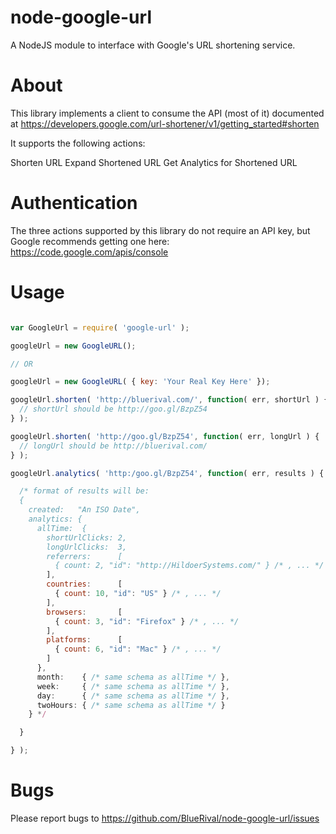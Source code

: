 node-google-url
===

A NodeJS module to interface with Google's URL shortening service.

About
===

This library implements a client to consume the API (most of it) documented at https://developers.google.com/url-shortener/v1/getting_started#shorten

It supports the following actions:

Shorten URL
Expand Shortened URL
Get Analytics for Shortened URL

Authentication
===

The three actions supported by this library do not require an API key, but Google recommends getting one here: https://code.google.com/apis/console

Usage
===

```javascript

var GoogleUrl = require( 'google-url' );

googleUrl = new GoogleURL();

// OR

googleUrl = new GoogleURL( { key: 'Your Real Key Here' });

googleUrl.shorten( 'http://bluerival.com/', function( err, shortUrl ) {
  // shortUrl should be http://goo.gl/BzpZ54
} );

googleUrl.shorten( 'http://goo.gl/BzpZ54', function( err, longUrl ) {
  // longUrl should be http://bluerival.com/
} );

googleUrl.analytics( 'http:/goo.gl/BzpZ54', function( err, results ) {

  /* format of results will be:
  {
    created:   "An ISO Date",
    analytics: {
      allTime:  {
        shortUrlClicks: 2,
        longUrlClicks:  3,
        referrers:      [
          { count: 2, "id": "http://HildoerSystems.com/" } /* , ... */
        ],
        countries:      [
          { count: 10, "id": "US" } /* , ... */
        ],
        browsers:       [
          { count: 3, "id": "Firefox" } /* , ... */
        ],
        platforms:      [
          { count: 6, "id": "Mac" } /* , ... */
        ]
      },
      month:    { /* same schema as allTime */ },
      week:     { /* same schema as allTime */ },
      day:      { /* same schema as allTime */ },
      twoHours: { /* same schema as allTime */ }
    } */

  }

} );

```


Bugs
===

Please report bugs to https://github.com/BlueRival/node-google-url/issues
